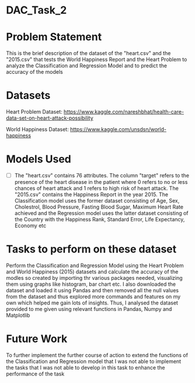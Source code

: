 # DAC_Task_2

# Problem Statement

This is the brief description of the dataset of the "heart.csv" and the "2015.csv" that tests the World Happiness Report and the Heart Problem to analyze the Classification and Regression Model and to predict the accuracy of the models 

# Datasets

Heart Problem Dataset: https://www.kaggle.com/nareshbhat/health-care-data-set-on-heart-attack-possibility

World Happiness Dataset: https://www.kaggle.com/unsdsn/world-happiness

# Models Used

- [ ] The "heart.csv" contains 76 attributes. The column "target" refers to the presence of the heart disease in the patient where 0 refers to no or less chances of heart attack and 1 refers to high risk of heart attack. The "2015.csv" contains the Happiness Report in the year 2015. The Classification model uses the former dataset consisting of Age, Sex, Cholestrol, Blood Pressure, Fasting Blood Sugar, Maximum Heart Rate achieved and the Regression model uses the latter dataset consisting of the Country with the Happiness Rank, Standard Error, Life Expectancy, Economy etc 

# Tasks to perform on these dataset

Perform the Classification and Regression Model using the Heart Problem and World Happiness (2015) datasets and calculate the accuracy of the modles so created by importing thr various packages needed, visualizing them using graphs like histogram, bar chart etc. I also downloaded the dataset and loaded it using Pandas and then removed all the null values from the dataset and thus explored more commands and features on my own which helped me gain lots of insights. Thus, I analysed the dataset provided to me given using relevant functions in Pandas, Numpy and Matplotlib

# Future Work

To further implement the further course of action to extend the functions of the Classification and Regression model that I was not able to implement the tasks that I was not able to develop in this task to enhance the performance of the task
